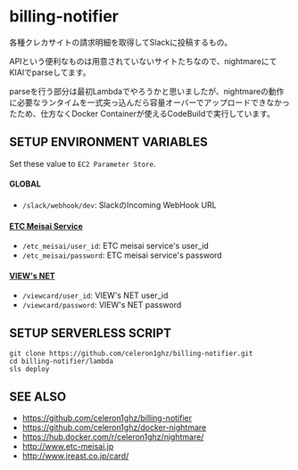 # billing-notifier
各種クレカサイトの請求明細を取得してSlackに投稿するもの。

APIという便利なものは用意されていないサイトたちなので、nightmareにてKIAIでparseしてます。

parseを行う部分は最初Lambdaでやろうかと思いましたが、nightmareの動作に必要なランタイムを一式突っ込んだら容量オーバーでアップロードできなかったため、仕方なくDocker Containerが使えるCodeBuildで実行しています。


## SETUP ENVIRONMENT VARIABLES
Set these value to `EC2 Parameter Store`.

#### GLOBAL
 * `/slack/webhook/dev`: SlackのIncoming WebHook URL
#### [ETC Meisai Service](http://www.etc-meisai.jp) 
 * `/etc_meisai/user_id`: ETC meisai service's user_id
 * `/etc_meisai/password`: ETC meisai service's password
#### [VIEW's NET](http://www.jreast.co.jp/card/)
 * `/viewcard/user_id`: VIEW's NET user_id
 * `/viewcard/password`: VIEW's NET password


## SETUP SERVERLESS SCRIPT
```
git clone https://github.com/celeron1ghz/billing-notifier.git
cd billing-notifier/lambda
sls deploy
```


## SEE ALSO
 * https://github.com/celeron1ghz/billing-notifier
 * https://github.com/celeron1ghz/docker-nightmare
 * https://hub.docker.com/r/celeron1ghz/nightmare/
 * http://www.etc-meisai.jp
 * http://www.jreast.co.jp/card/
